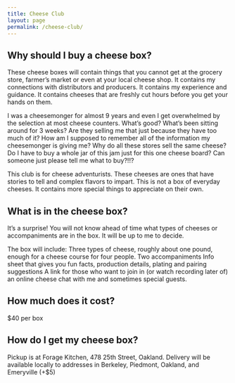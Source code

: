 ```yaml
---
title: Cheese Club
layout: page
permalink: /cheese-club/
---
```


## Why should I buy a cheese box?

These cheese boxes will contain things that you cannot get at the grocery store, farmer’s market or even at your local cheese shop.  It contains my connections with distributors and producers.  It contains my experience and guidance.  It contains cheeses that are freshly cut hours before you get your hands on them.

I was a cheesemonger for almost 9 years and even I get overwhelmed by the selection at most cheese counters.  What’s good?  What’s been sitting around for 3 weeks?  Are they selling me that just because they have too much of it?  How am I supposed to remember all of the information my cheesemonger is giving me?  Why do all these stores sell the same cheese?  Do I have to buy a whole jar of this jam just for this one cheese board?  Can someone just please tell me what to buy?!!?

This club is for cheese adventurists.  These cheeses are ones that have stories to tell and complex flavors to impart.  This is not a box of everyday cheeses.  It contains more special things to appreciate on their own.

## What is in the cheese box?

It’s a surprise!  You will not know ahead of time what types of cheeses or accompaniments are in the box.  It will be up to me to decide.

The box will include:
Three types of cheese, roughly about one pound, enough for a cheese course for four people.
Two accompaniments
Info sheet that gives you fun facts, production details, plating and pairing suggestions
A link for those who want to join in (or watch recording later of) an online cheese chat with me and sometimes special guests.

## How much does it cost?

$40 per box

## How do I get my cheese box?

Pickup is at Forage Kitchen, 478 25th Street, Oakland.
Delivery will be available locally to addresses in Berkeley, Piedmont, Oakland, and Emeryville (+$5)

<div id='product-component-1631411958591'></div>
<script type="text/javascript">
/*<![CDATA[*/
(function () {
  var scriptURL = 'https://sdks.shopifycdn.com/buy-button/latest/buy-button-storefront.min.js';
  if (window.ShopifyBuy) {
    if (window.ShopifyBuy.UI) {
      ShopifyBuyInit();
    } else {
      loadScript();
    }
  } else {
    loadScript();
  }
  function loadScript() {
    var script = document.createElement('script');
    script.async = true;
    script.src = scriptURL;
    (document.getElementsByTagName('head')[0] || document.getElementsByTagName('body')[0]).appendChild(script);
    script.onload = ShopifyBuyInit;
  }
  function ShopifyBuyInit() {
    var client = ShopifyBuy.buildClient({
      domain: 'linh-food.myshopify.com',
      storefrontAccessToken: 'f5b203bf0ff8b44dd5e95561787d747f',
    });
    ShopifyBuy.UI.onReady(client).then(function (ui) {
      ui.createComponent('product', {
        id: '6955115184318',
        node: document.getElementById('product-component-1631411958591'),
        moneyFormat: '%24%7B%7Bamount%7D%7D',
        options: {
  "product": {
    "styles": {
      "product": {
        "@media (min-width: 601px)": {
          "max-width": "calc(25% - 20px)",
          "margin-left": "20px",
          "margin-bottom": "50px"
        }
      }
    },
    "text": {
      "button": "Add to cart"
    }
  },
  "productSet": {
    "styles": {
      "products": {
        "@media (min-width: 601px)": {
          "margin-left": "-20px"
        }
      }
    }
  },
  "modalProduct": {
    "contents": {
      "img": false,
      "imgWithCarousel": true,
      "button": false,
      "buttonWithQuantity": true
    },
    "styles": {
      "product": {
        "@media (min-width: 601px)": {
          "max-width": "100%",
          "margin-left": "0px",
          "margin-bottom": "0px"
        }
      }
    },
    "text": {
      "button": "Add to cart"
    }
  },
  "option": {},
  "cart": {
    "text": {
      "total": "Subtotal",
      "button": "Checkout"
    }
  },
  "toggle": {}
},
      });
    });
  }
})();
/*]]>*/
</script>
